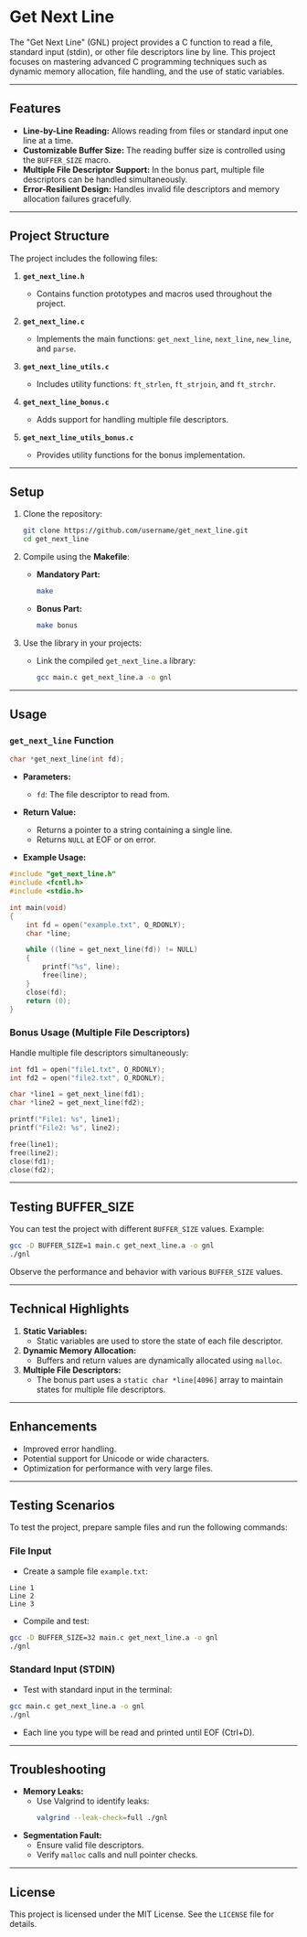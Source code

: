 # **Get Next Line**

The "Get Next Line" (GNL) project provides a C function to read a file, standard input (stdin), or other file descriptors line by line. This project focuses on mastering advanced C programming techniques such as dynamic memory allocation, file handling, and the use of static variables.

---

## **Features**
- **Line-by-Line Reading:** Allows reading from files or standard input one line at a time.
- **Customizable Buffer Size:** The reading buffer size is controlled using the `BUFFER_SIZE` macro.
- **Multiple File Descriptor Support:** In the bonus part, multiple file descriptors can be handled simultaneously.
- **Error-Resilient Design:** Handles invalid file descriptors and memory allocation failures gracefully.

---

## **Project Structure**
The project includes the following files:

1. **`get_next_line.h`**  
   - Contains function prototypes and macros used throughout the project.

2. **`get_next_line.c`**  
   - Implements the main functions: `get_next_line`, `next_line`, `new_line`, and `parse`.

3. **`get_next_line_utils.c`**  
   - Includes utility functions: `ft_strlen`, `ft_strjoin`, and `ft_strchr`.

4. **`get_next_line_bonus.c`**  
   - Adds support for handling multiple file descriptors.

5. **`get_next_line_utils_bonus.c`**  
   - Provides utility functions for the bonus implementation.

---

## **Setup**
1. Clone the repository:
   ```bash
   git clone https://github.com/username/get_next_line.git
   cd get_next_line
   ```

2. Compile using the **Makefile**:
   - **Mandatory Part:**
     ```bash
     make
     ```
   - **Bonus Part:**
     ```bash
     make bonus
     ```

3. Use the library in your projects:
   - Link the compiled `get_next_line.a` library:
     ```bash
     gcc main.c get_next_line.a -o gnl
     ```

---

## **Usage**

### **`get_next_line` Function**
```c
char *get_next_line(int fd);
```

- **Parameters:**
  - `fd`: The file descriptor to read from.

- **Return Value:**
  - Returns a pointer to a string containing a single line.
  - Returns `NULL` at EOF or on error.

- **Example Usage:**
```c
#include "get_next_line.h"
#include <fcntl.h>
#include <stdio.h>

int main(void)
{
    int fd = open("example.txt", O_RDONLY);
    char *line;

    while ((line = get_next_line(fd)) != NULL)
    {
        printf("%s", line);
        free(line);
    }
    close(fd);
    return (0);
}
```

### **Bonus Usage (Multiple File Descriptors)**
Handle multiple file descriptors simultaneously:
```c
int fd1 = open("file1.txt", O_RDONLY);
int fd2 = open("file2.txt", O_RDONLY);

char *line1 = get_next_line(fd1);
char *line2 = get_next_line(fd2);

printf("File1: %s", line1);
printf("File2: %s", line2);

free(line1);
free(line2);
close(fd1);
close(fd2);
```

---

## **Testing BUFFER_SIZE**
You can test the project with different `BUFFER_SIZE` values. Example:
```bash
gcc -D BUFFER_SIZE=1 main.c get_next_line.a -o gnl
./gnl
```

Observe the performance and behavior with various `BUFFER_SIZE` values.

---

## **Technical Highlights**
1. **Static Variables:**
   - Static variables are used to store the state of each file descriptor.
2. **Dynamic Memory Allocation:**
   - Buffers and return values are dynamically allocated using `malloc`.
3. **Multiple File Descriptors:**
   - The bonus part uses a `static char *line[4096]` array to maintain states for multiple file descriptors.

---

## **Enhancements**
- Improved error handling.
- Potential support for Unicode or wide characters.
- Optimization for performance with very large files.

---

## **Testing Scenarios**
To test the project, prepare sample files and run the following commands:

### **File Input**
- Create a sample file `example.txt`:
```
Line 1
Line 2
Line 3
```

- Compile and test:
```bash
gcc -D BUFFER_SIZE=32 main.c get_next_line.a -o gnl
./gnl
```

### **Standard Input (STDIN)**
- Test with standard input in the terminal:
```bash
gcc main.c get_next_line.a -o gnl
./gnl
```
- Each line you type will be read and printed until EOF (Ctrl+D).

---

## **Troubleshooting**
- **Memory Leaks:**
  - Use Valgrind to identify leaks:
    ```bash
    valgrind --leak-check=full ./gnl
    ```
- **Segmentation Fault:**
  - Ensure valid file descriptors.
  - Verify `malloc` calls and null pointer checks.

---

## **License**
This project is licensed under the MIT License. See the `LICENSE` file for details.
